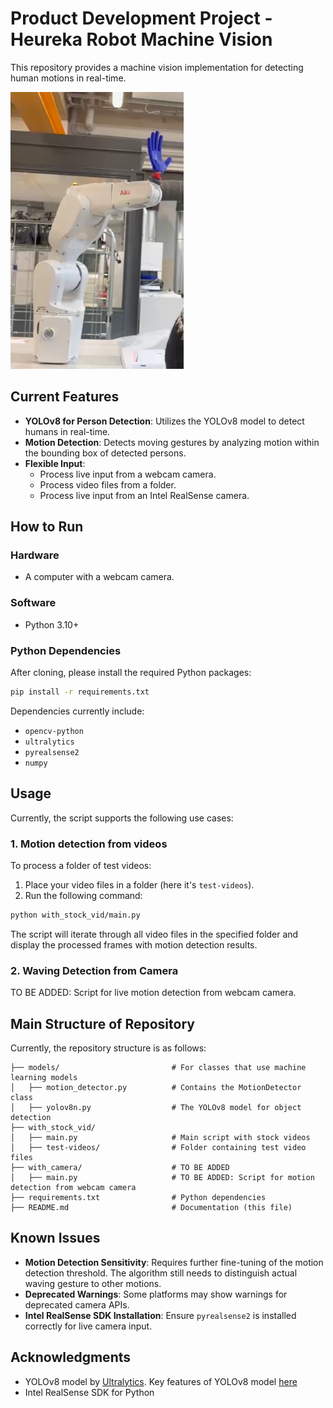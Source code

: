 # Product Development Project - Heureka Robot Machine Vision

This repository provides a machine vision implementation for detecting human motions in real-time.

![Our interactive robot with a 3D printed hand](./media/ABB-IRB-robot.png)


## Current Features
- **YOLOv8 for Person Detection**: Utilizes the YOLOv8 model to detect humans in real-time.
- **Motion Detection**: Detects moving gestures by analyzing motion within the bounding box of detected persons.
- **Flexible Input**:
  - Process live input from a webcam camera.
  - Process video files from a folder.
  - Process live input from an Intel RealSense camera.

## How to Run
### Hardware
- A computer with a webcam camera.

### Software
- Python 3.10+

### Python Dependencies
After cloning, please install the required Python packages:
```bash
pip install -r requirements.txt
```
Dependencies currently include:
- `opencv-python`
- `ultralytics`
- `pyrealsense2`
- `numpy`

## Usage
Currently, the script supports the following use cases:

### 1. Motion detection from videos
To process a folder of test videos:
1. Place your video files in a folder (here it's `test-videos`).
2. Run the following command:

```bash
python with_stock_vid/main.py
```
The script will iterate through all video files in the specified folder and display the processed frames with motion detection results.

### 2. Waving Detection from Camera
TO BE ADDED: Script for live motion detection from webcam camera.

## Main Structure of Repository
Currently, the repository structure is as follows:
```
├── models/                         # For classes that use machine learning models
│   ├── motion_detector.py          # Contains the MotionDetector class
│   ├── yolov8n.py                  # The YOLOv8 model for object detection
├── with_stock_vid/                 
│   ├── main.py                     # Main script with stock videos
│   ├── test-videos/                # Folder containing test video files     
├── with_camera/                    # TO BE ADDED
│   ├── main.py                     # TO BE ADDED: Script for motion detection from webcam camera
├── requirements.txt                # Python dependencies
├── README.md                       # Documentation (this file)
```

## Known Issues
- **Motion Detection Sensitivity**: Requires further fine-tuning of the motion detection threshold. The algorithm still needs to distinguish actual waving gesture to other motions.
- **Deprecated Warnings**: Some platforms may show warnings for deprecated camera APIs.
- **Intel RealSense SDK Installation**: Ensure `pyrealsense2` is installed correctly for live camera input.


## Acknowledgments
- YOLOv8 model by [Ultralytics](https://github.com/ultralytics/yolov8). Key features of YOLOv8 model [here](https://docs.ultralytics.com/models/yolov8/#key-features-of-yolov8)
- Intel RealSense SDK for Python



